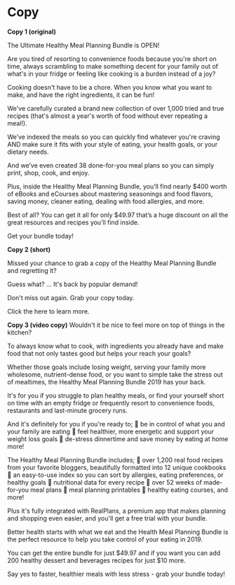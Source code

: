 <!-- TITLE: Hmpb 2019 Evergreen -->

# Copy

**Copy 1 (original)**

The Ultimate Healthy Meal Planning Bundle is OPEN! 

Are you tired of resorting to convenience foods because you're short on time, always scrambling to make something decent for your family out of what's in your fridge or feeling like cooking is a burden instead of a joy? 

Cooking doesn't have to be a chore. When you know what you want to make, and have the right ingredients, it can be fun! 

We've carefully curated a brand new collection of over 1,000 tried and true recipes (that's almost a year's worth of food without ever repeating a meal!). 

We’ve indexed the meals so you can quickly find whatever you're craving AND make sure it fits with your style of eating, your health goals, or your dietary needs. 

And we’ve even created 38 done-for-you meal plans so you can simply print, shop, cook, and enjoy. 

Plus, inside the Healthy Meal Planning Bundle, you’ll find nearly $400 worth of eBooks and eCourses about mastering seasonings and food flavors, saving money, cleaner eating, dealing with food allergies, and more.  

Best of all? You can get it all for only $49.97 that’s a huge discount on all the great resources and recipes you’ll find inside. 

Get your bundle today!

**Copy 2 (short)**


Missed your chance to grab a copy of the Healthy Meal Planning Bundle and regretting it?  

Guess what? ... It's back by popular demand!

Don't miss out again.  Grab your copy today.  

Click the here to learn more.

**Copy 3 (video copy)**
Wouldn't it be nice to feel more on top of things in the kitchen?  
 
To always know what to cook, with ingredients you already have and make food that not only tastes good but helps your reach your goals?  

Whether those goals include losing weight, serving your family more wholesome, nutrient-dense food, or you want to simple take the stress out of mealtimes, the Healthy Meal Planning Bundle 2019 has your back.
 
It's for you if you struggle to plan healthy meals, or find your yourself short on time with an empty fridge or frequently resort to convenience foods, restaurants and last-minute grocery runs.  
 
And it's definitely for you if you're ready to;
 🍏 be in control of what you and your family are eating
 🍏 feel healthier, more energetic and support your weight loss goals
 🍏 de-stress dinnertime and save money by eating at home more!

 The Healthy Meal Planning Bundle includes;
 🥙 over 1,200 real food recipes from your favorite bloggers, beautifully formatted into 12 unique cookbooks
 🥙 an easy-to-use index so you can sort by allergies, eating preferences, or healthy goals
 🥙 nutritional data for every recipe
 🥙 over 52 weeks of made-for-you meal plans
 🥙 meal planning printables
 🥙 healthy eating courses, and more!
 
Plus it's fully integrated with RealPlans, a premium app that makes planning and shopping even easier, and you'll get a free trial with your bundle.

Better health starts with what we eat and the Health Meal Planning Bundle is the perfect resource to help you take control of your eating in 2019.

You can get the entire bundle for just $49.97 and if you want you can add 200 healthy dessert and beverages recipes for just $10 more.

Say yes to faster, healthier meals with less stress - grab your bundle today!
